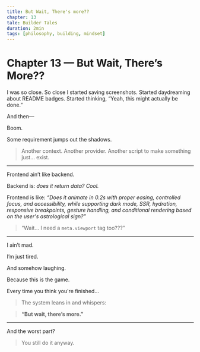 ```yaml
---
title: But Wait, There's more??
chapter: 13
tale: Builder Tales
duration: 2min
tags: [philosophy, building, mindset]
---
```


# Chapter 13 — But Wait, There’s More??

I was so close.
So close I started saving screenshots.
Started daydreaming about README badges.
Started thinking, “Yeah, this might actually be done.”

And then—

Boom.

Some requirement jumps out the shadows.

> Another context.
> Another provider.
> Another script to make something just… exist.

---

Frontend ain’t like backend.

Backend is: *does it return data? Cool.*

Frontend is like:
*“Does it animate in 0.2s with proper easing, controlled focus, and accessibility,
while supporting dark mode, SSR, hydration, responsive breakpoints, gesture handling,
and conditional rendering based on the user's astrological sign?”*

> “Wait… I need a `meta.viewport` tag too???”

---

I ain’t mad.

I’m just tired.

And somehow laughing.

Because this is the game.

Every time you think you're finished...

> The system leans in and whispers:

> **“But wait, there’s more.”**

---

And the worst part?

> You still do it anyway.
